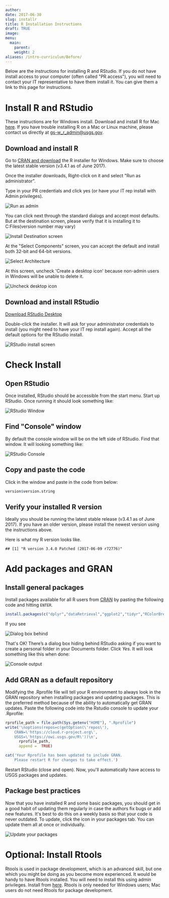 ```yaml
---
author: 
date: 2017-06-30
slug: installr
title: R Installation Instructions
draft: TRUE 
image: 
menu:
  main:
    parent: 
    weight: 2
aliases: /intro-curriculum/Before/
---
```

Below are the instructions for installing R and RStudio. If you do not have install access to your computer (often called "PR access"), you will need to contact your IT representative to have them install it. You can give them a link to this page for instructions.

Install R and RStudio
=====================

These instructions are for Windows install. Download and install R for Mac [here](https://cran.r-project.org/bin/macosx/). If you have trouble installing R on a Mac or Linux machine, please contact us directly at [gs-w\_r\_admin@usgs.gov](gs-w_r_admin@usgs.gov).

Download and install R
----------------------

Go to [CRAN and download](https://cran.rstudio.com/bin/windows/base/) the R installer for Windows. Make sure to choose the latest stable version (v3.4.1 as of June 2017).

Once the installer downloads, Right-click on it and select "Run as administrator".

Type in your PR credentials and click yes (or have your IT rep install with Admin privileges).

![Run as admin](../static/img/install_open_as_admin.png#inline-img "run as admin")

You can click next through the standard dialogs and accept most defaults. But at the destination screen, please verify that it is installing it to C:Files(version number may vary)

![Install Destination screen](../static/img/install_destination.png#inline-img "install destination screen")

At the "Select Components" screen, you can accept the default and install both 32-bit and 64-bit versions.

![Select Architecture](../static/img/install_arch_window.png#inline-img "select architecture")

At this screen, uncheck 'Create a desktop icon' because non-admin users in Windows will be unable to delete it.

![Uncheck desktop icon](../static/img/install_tasks.png#inline-img "uncheck desktop icon")

Download and install RStudio
----------------------------

[Download RStudio Desktop](https://www.rstudio.com/products/rstudio/download/)

Double-click the installer. It will ask for your administrator credentials to install (you might need to have your IT rep install again). Accept all the default options for the RStudio install.

![RStudio install screen](../static/img/install_rstudio.png#inline-img "RStudio install screen")

Check Install
=============

Open RStudio
------------

Once installed, RStudio should be accessible from the start menu. Start up RStudio. Once running it should look something like:

![RStudio Window](../static/img/rstudio.png#inline-img "RStudio window")

Find "Console" window
---------------------

By default the console window will be on the left side of RStudio. Find that window. It will looking something like:

![RStudio Console](../static/img/rstudio_console.png#inline-img "RStudio console")

Copy and paste the code
-----------------------

Click in the window and paste in the code from below:

``` r
version$version.string
```

Verify your installed R version
-------------------------------

Ideally you should be running the latest stable release (v3.4.1 as of June 2017). If you have an older version, please install the newest version using the instructions above.

Here is what my R version looks like.

    ## [1] "R version 3.4.0 Patched (2017-06-09 r72776)"

Add packages and GRAN
=====================

Install general packages
------------------------

Install packages available for all R users from [CRAN](https://cran.r-project.org/) by pasting the following code and hitting `ENTER`.

``` r
install.packages(c("dplyr","dataRetrieval","ggplot2","tidyr","RColorBrewer","EGRET", "rmarkdown", "geoknife"))
```

If you see

![Dialog box behind](../static/img/personal_library_dialog.png#inline-img "dialog box behind")

That's OK! There’s a dialog box hiding behind RStudio asking if you want to create a personal folder in your Documents folder. Click *Yes*. It will look something like this when done:

![Console output](../static/img/general_pkg_output.png#inline-img "console output")

Add GRAN as a default repository
--------------------------------

Modifying the .Rprofile file will tell your R environment to always look in the GRAN repository when installing packages and updating packages. This is the preferred method because of the ability to automatically get GRAN updates. Paste the following code into the Rstudio console to update your .Rprofile:

``` r
rprofile_path = file.path(Sys.getenv("HOME"), ".Rprofile")
write('\noptions(repos=c(getOption(\'repos\'),
    CRAN=\'https://cloud.r-project.org\',
    USGS=\'https://owi.usgs.gov/R\'))\n',
      rprofile_path, 
      append =  TRUE)

cat('Your Rprofile has been updated to include GRAN.
    Please restart R for changes to take effect.')
```

Restart RStudio (close and open). Now, you'll automatically have access to USGS packages and updates.

Package best practices
----------------------

Now that you have installed R and some basic packages, you should get in a good habit of updating them regularly in case the authors fix bugs or add new features. It's best to do this on a weekly basis so that your code is never outdated. To update, click the icon in your packages tab. You can update them all at once or individually.

![Update your packages](../static/img/update_pkgs.png#inline-img "update your packages")

Optional: Install Rtools
========================

Rtools is used in package development, which is an advanced skill, but one which you might be doing as you become more experienced. It would be handy to have Rtools installed. You will need to install this using admin privileges. Install from [here](https://cran.r-project.org/bin/windows/Rtools/). Rtools is only needed for Windows users; Mac users do not need Rtools for package development.
